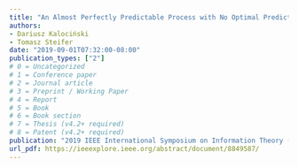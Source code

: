 ```yaml
---
title: "An Almost Perfectly Predictable Process with No Optimal Predictor"
authors:
- Dariusz Kalociński
- Tomasz Steifer
date: "2019-09-01T07:32:00-08:00"
publication_types: ["2"]
# 0 = Uncategorized
# 1 = Conference paper
# 2 = Journal article
# 3 = Preprint / Working Paper
# 4 = Report
# 5 = Book
# 6 = Book section
# 7 = Thesis (v4.2+ required)
# 8 = Patent (v4.2+ required)
publication: "2019 IEEE International Symposium on Information Theory (ISIT), 2504-2508"
url_pdf: https://ieeexplore.ieee.org/abstract/document/8849587/
---
```

